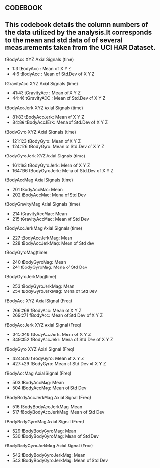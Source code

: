 
CODEBOOK
------------------------------------------------------------------------
This codebook details the column numbers of the data utilized by the analysis.It corresponds to the mean and std data of of several measurements taken from the UCI HAR Dataset.
------------------------------------------------------------------------
tBodyAcc XYZ Axial Signals (time)
- 1:3 tBodyAcc : Mean of X Y Z
- 4:6 tBodyAcc : Mean of Std.Dev of X Y Z 

tGravityAcc XYZ Axial Signals (time)
- 41:43 tGravityAcc : Mean of X Y Z 
- 44:46 tGravityACC : Mean of Std.Dev of X Y Z 

tBodyAccJerk XYZ Axial Signals (time)
- 81:83 tBodyAccJerk: Mean of X Y Z 
- 84:86 tBodyAccJErk: Mena of Std.Dev of X Y Z

tBodyGyro XYZ Axial Signals (time)
- 121:123 tBodyGyro: Mean of X Y Z
- 124:126 tBodyGyro: Mean of Std.Dev of X Y Z 

tBodyGyroJerk XYZ Axial Signals (time)
- 161:163 tBodyGyroJerk: Mean of X Y Z
- 164:166 tBodyGyroJerk: Mena of Std.Dev of X Y Z 

tBodyAccMag Axial Signals (time)
- 201 tBodyAccMac: Mean 
- 202 tBodyAccMac: Mena of Std Dev

tBodyGravityMag Axial Signals (time)
- 214 tGravityAccMac: Mean 
- 215 tGravityAccMac: Mean of Std Dev

tBodyAccJerkMag Axial Signals (time)
- 227 tBodyAccJerkMag: Mean
- 228 tBodyAccJerkMag: Mean of Std dev

tBodyGyroMag(time)
- 240 tBodyGyroMag: Mean
- 241 tBodyGyroMag: Mena of Std Dev

tBodyGyroJerkMag(time)
- 253 tBodyGyroJerkMag: Mean
- 254 tBodyGyroJerkMag: Mena of Std Dev

fBodyAcc XYZ Axial Signal (Freq)
- 266:268 fBodyAcc: Mean of X Y Z 
- 269:271 fBodyAcc: Mean of Std Dev of X Y Z 

fBodyAccJerk XYZ Axial Signal (Freq)
- 345:348 fBodyAccJerk: Mean of X Y Z 
- 349:352 fBodyAccJekr: Mena of Std Dev of X Y Z 

fBodyGyro XYZ Axial Signal (Freq)
- 424:426 fBodyGyro: Mean of X Y Z 
- 427:429 fBodyGyro: Mean of Std Dev of X Y Z

fBodyAccMag Axial Signal (Freq)
- 503 fBodyAccMag: Mean 
- 504 fBodyAccMag: Mean of Std Dev

fBodyBodyAccJerkMag Axial Signal (Freq)
- 516 fBodyBodyAccJerkMag: Mean
- 517 fBodyBodyAccJerkMag: Mean of Std Dev

fBodyBodyGyroMag Axial Signal (Freq)
- 529 fBodyBodyGyroMag: Mean
- 530 fBodyBodyGyroMag: Mean of Std Dev

fBodyBodyGyroJerkMag Axial Signal (Freq)
- 542 fBodyBodyGyroJerkMag: Mean
- 543 fBodyBodyGyroJerkMag: Mean of Std Dev



